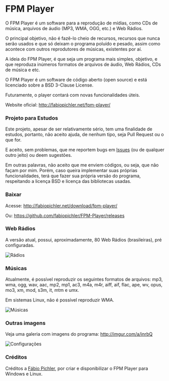 # FPM Player
O FPM Player é um software para a reprodução de mídias, como CDs de música, arquivos de áudio (MP3, WMA, OGG, etc.) e Web Rádios.

O principal objetivo, não é fazê-lo cheio de recursos, recursos que nunca serão usados e que só deixam o programa poluído e pesado, assim como acontece com outros reprodutores de músicas, existentes por aí.

A ideia do FPM Player, é que seja um programa mais simples, objetivo, e que reproduza inúmeros formatos de arquivos de áudio, Web Rádios, CDs de música e etc.

O FPM Player é um software de código aberto (open source) e está licenciado sobre a BSD 3-Clause License.

Futuramente, o player contará com novas funcionalidades úteis.

Website oficial: http://fabiopichler.net/fpm-player/


### Projeto para Estudos
Este projeto, apesar de ser relativamente sério, tem uma finalidade de estudos, portanto, não aceito ajuda, de nenhum tipo, seja Pull Request ou o que for.

E aceito, sem problemas, que me reportem bugs em [Issues](https://github.com/fabiopichler/FPM-Player/issues) (ou de qualquer outro jeito) ou deem sugestões.

Em outras palavras, não aceito que me enviem códigos, ou seja, que não façam por mim. Porém, caso queira implementar suas próprias funcionalidades, terá que fazer sua própria versão do programa, respeitando a licença BSD e licença das bibliotecas usadas.


### Baixar
Acesse: http://fabiopichler.net/download/fpm-player/

Ou: https://github.com/fabiopichler/FPM-Player/releases


### Web Rádios
A versão atual, possui, aproximadamente, 80 Web Rádios (brasileiras), pré configuradas.

![Rádios](https://i.imgur.com/eAwB4Zi.png)


### Músicas
Atualmente, é possível reproduzir os seguintes formatos de arquivos: mp3, wma, ogg, wav, aac, mp2, mp1, ac3, m4a, m4r, aiff, aif, flac, ape, wv, opus, mo3, xm, mod, s3m, it, mtm e umx.

Em sistemas Linux, não é possível reproduzir WMA.

![Músicas](https://i.imgur.com/KdihMbE.png)


### Outras imagens
Veja uma galeria com imagens do programa: http://imgur.com/a/inrbQ

![Configurações](http://i.imgur.com/5eE25r0.png)


### Créditos
Créditos a [Fábio Pichler](http://fabiopichler.net), por criar e disponibilizar o FPM Player para Windows e Linux.